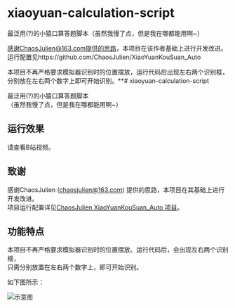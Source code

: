 # xiaoyuan-calculation-script
最泛用(?)的小猿口算答题脚本（虽然我慢了点，但是我在哪都能用啊~）

感谢ChaosJulien@163.com提供的思路，本项目在该作者基础上进行开发改进。运行配置见https://github.com/ChaosJulien/XiaoYuanKouSuan_Auto

本项目不再严格要求模拟器识别时的位置摆放，运行代码后出现左右两个识别框，分别放在左右两个数字上即可开始识别。**# xiaoyuan-calculation-script

最泛用(?)的小猿口算答题脚本  
（虽然我慢了点，但是我在哪都能用啊~）

## 运行效果

请查看B站视频。

## 致谢

感谢ChaosJulien (chaosjulien@163.com) 提供的思路，本项目在其基础上进行开发改进。  
项目运行配置详见[ChaosJulien XiaoYuanKouSuan_Auto 项目](https://github.com/ChaosJulien/XiaoYuanKouSuan_Auto)。

## 功能特点

本项目不再严格要求模拟器识别时的位置摆放。运行代码后，会出现左右两个识别框，  
只需分别放置在左右两个数字上，即可开始识别。

如下图所示：

![示意图](图片路径)
